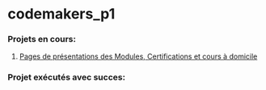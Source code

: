 # codemakers_p1

### Projets en cours:

1. [Pages de présentations des Modules, Certifications et cours à domicile](https://codemakers.nan.ci/codemakers_p1/nanweb/)

### Projet exécutés avec succes:
